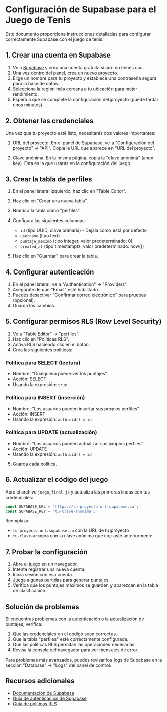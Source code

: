 # Configuración de Supabase para el Juego de Tenis

Este documento proporciona instrucciones detalladas para configurar correctamente Supabase con el juego de tenis.

## 1. Crear una cuenta en Supabase

1. Ve a [Supabase](https://supabase.com) y crea una cuenta gratuita si aún no tienes una.
2. Una vez dentro del panel, crea un nuevo proyecto.
3. Elige un nombre para tu proyecto y establece una contraseña segura para la base de datos.
4. Selecciona la región más cercana a tu ubicación para mejor rendimiento.
5. Espera a que se complete la configuración del proyecto (puede tardar unos minutos).

## 2. Obtener las credenciales

Una vez que tu proyecto esté listo, necesitarás dos valores importantes:

1. URL del proyecto: En el panel de Supabase, ve a "Configuración del proyecto" → "API". Copia la URL que aparece en "URL del proyecto".

2. Clave anónima: En la misma página, copia la "clave anónima" (anon key). Esta es la que usarás en la configuración del juego.

## 3. Crear la tabla de perfiles

1. En el panel lateral izquierdo, haz clic en "Table Editor".
2. Haz clic en "Crear una nueva tabla".
3. Nombra la tabla como "perfiles".
4. Configura las siguientes columnas:
   - `id` (tipo UUID, clave primaria) - Dejala como está por defecto
   - `username` (tipo text)
   - `puntaje_maximo` (tipo integer, valor predeterminado: 0)
   - `created_at` (tipo timestamptz, valor predeterminado: now())

5. Haz clic en "Guardar" para crear la tabla.

## 4. Configurar autenticación

1. En el panel lateral, ve a "Authentication" → "Providers".
2. Asegúrate de que "Email" esté habilitado.
3. Puedes desactivar "Confirmar correo electrónico" para pruebas (opcional).
4. Guarda los cambios.

## 5. Configurar permisos RLS (Row Level Security)

1. Ve a "Table Editor" → "perfiles".
2. Haz clic en "Políticas RLS".
3. Activa RLS haciendo clic en el botón.
4. Crea las siguientes políticas:

### Política para SELECT (lectura)
- Nombre: "Cualquiera puede ver los puntajes"
- Acción: SELECT
- Usando la expresión: `true`

### Política para INSERT (inserción)
- Nombre: "Los usuarios pueden insertar sus propios perfiles"
- Acción: INSERT
- Usando la expresión: `auth.uid() = id`

### Política para UPDATE (actualización)
- Nombre: "Los usuarios pueden actualizar sus propios perfiles"
- Acción: UPDATE
- Usando la expresión: `auth.uid() = id`

5. Guarda cada política.

## 6. Actualizar el código del juego

Abre el archivo `juego_final.js` y actualiza las primeras líneas con tus credenciales:

```javascript
const SUPABASE_URL = 'https://tu-proyecto-url.supabase.co';
const SUPABASE_KEY = 'tu-clave-anonima';
```

Reemplaza:
- `tu-proyecto-url.supabase.co` con la URL de tu proyecto
- `tu-clave-anonima` con la clave anónima que copiaste anteriormente

## 7. Probar la configuración

1. Abre el juego en un navegador.
2. Intenta registrar una nueva cuenta.
3. Inicia sesión con esa cuenta.
4. Juega algunas partidas para generar puntajes.
5. Verifica que los puntajes máximos se guarden y aparezcan en la tabla de clasificación.

## Solución de problemas

Si encuentras problemas con la autenticación o la actualización de puntajes, verifica:

1. Que las credenciales en el código sean correctas.
2. Que la tabla "perfiles" esté correctamente configurada.
3. Que las políticas RLS permitan las operaciones necesarias.
4. Revisa la consola del navegador para ver mensajes de error.

Para problemas más avanzados, puedes revisar los logs de Supabase en la sección "Database" → "Logs" del panel de control.

## Recursos adicionales

- [Documentación de Supabase](https://supabase.com/docs)
- [Guía de autenticación de Supabase](https://supabase.com/docs/guides/auth)
- [Guía de políticas RLS](https://supabase.com/docs/guides/auth/row-level-security)